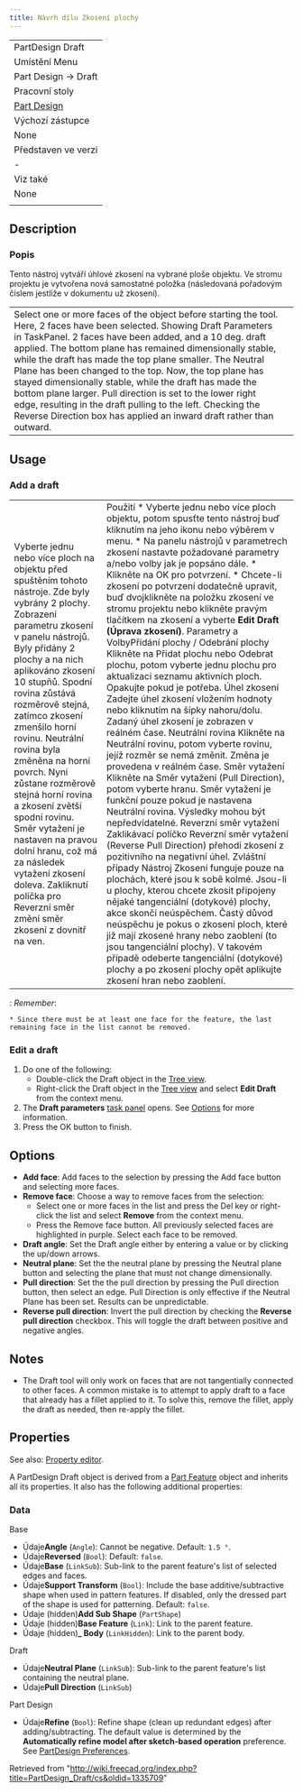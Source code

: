 ```yaml
---
title: Návrh dílu Zkosení plochy
---
```

|  |
| --- |
| PartDesign Draft |
| Umístění Menu |
| Part Design -> Draft |
| Pracovní stoly |
| [Part Design](/PartDesign_Workbench/cs "PartDesign Workbench/cs") |
| Výchozí zástupce |
| None |
| Představen ve verzi |
| - |
| Viz také |
| None |
|  |

## Description

### Popis

Tento nástroj vytváří úhlové zkosení na vybrané ploše objektu. Ve stromu projektu je vytvořena nová samostatné položka (následovaná pořadovým číslem jestliže v dokumentu už zkosení).

|  |  |
| --- | --- |
| Select one or more faces of the object before starting the tool. Here, 2 faces have been selected.    Showing Draft Parameters in TaskPanel.    2 faces have been added, and a 10 deg. draft applied. The bottom plane has remained dimensionally stable, while the draft has made the top plane smaller.    The Neutral Plane has been changed to the top. Now, the top plane has stayed dimensionally stable, while the draft has made the bottom plane larger.    Pull direction is set to the lower right edge, resulting in the draft pulling to the left.    Checking the Reverse Direction box has applied an inward draft rather than outward. |  |

## Usage

### Add a draft

|  |  |
| --- | --- |
| Vyberte jednu nebo více ploch na objektu před spuštěním tohoto nástroje. Zde byly vybrány 2 plochy.    Zobrazení parametru zkosení v panelu nástrojů.    Byly přidány 2 plochy a na nich aplikováno zkosení 10 stupňů. Spodní rovina zůstává rozměrově stejná, zatímco zkosení zmenšilo horní rovinu.    Neutrální rovina byla změněna na horní povrch. Nyní zůstane rozměrově stejná horní rovina a zkosení zvětší spodní rovinu.    Směr vytažení je nastaven na pravou dolní hranu, což má za následek vytažení zkosení doleva.    Zakliknutí políčka pro Reverzní směr změní směr zkosení z dovnitř na ven. | Použití  * Vyberte jednu nebo více ploch objektu, potom spusťte tento nástroj buď kliknutím na jeho ikonu nebo výběrem v menu. * Na panelu nástrojů v parametrech zkosení nastavte požadované parametry a/nebo volby jak je popsáno dále. * Klikněte na OK pro potvrzení. * Chcete-li zkosení po potvrzení dodatečně upravit, buď dvojklikněte na položku zkosení ve stromu projektu nebo klikněte pravým tlačítkem na zkosení a vyberte **Edit Draft (Úprava zkosení)**.  Parametry a VolbyPřidání plochy / Odebrání plochy Klikněte na Přidat plochu nebo Odebrat plochu, potom vyberte jednu plochu pro aktualizaci seznamu aktivních ploch. Opakujte pokud je potřeba. Úhel zkosení Zadejte úhel zkosení vložením hodnoty nebo kliknutím na šípky nahoru/dolu. Zadaný úhel zkosení je zobrazen v reálném čase. Neutrální rovina Klikněte na Neutrální rovinu, potom vyberte rovinu, jejíž rozměr se nemá změnit. Změna je provedena v reálném čase. Směr vytažení Klikněte na Směr vytažení (Pull Direction), potom vyberte hranu. Směr vytažení je funkční pouze pokud je nastavena Neutrální rovina. Výsledky mohou být nepředvídatelné. Reverzní směr vytažení Zaklikávací políčko Reverzní směr vytažení (Reverse Pull Direction) přehodí zkosení z pozitivního na negativní úhel. Zvláštní případy Nástroj Zkosení funguje pouze na plochách, které jsou k sobě kolmé. Jsou-li u plochy, kterou chcete zkosit připojeny nějaké tangenciální (dotykové) plochy, akce skončí neúspěchem. Častý důvod neúspěchu je pokus o zkosení ploch, které již mají zkosené hrany nebo zaoblení (to jsou tangenciální plochy). V takovém případě odeberte tangenciální (dotykové) plochy a po zkosení plochy opět aplikujte zkosení hran nebo zaoblení. |

:   *Remember*:

    * Since there must be at least one face for the feature, the last remaining face in the list cannot be removed.

### Edit a draft

1. Do one of the following:
   * Double-click the Draft object in the [Tree view](/Tree_view "Tree view").
   * Right-click the Draft object in the [Tree view](/Tree_view "Tree view") and select **Edit Draft** from the context menu.
2. The **Draft parameters** [task panel](/Task_panel "Task panel") opens. See [Options](#Options) for more information.
3. Press the OK button to finish.

## Options

* **Add face**: Add faces to the selection by pressing the Add face button and selecting more faces.
* **Remove face**: Choose a way to remove faces from the selection:
  + Select one or more faces in the list and press the Del key or right-click the list and select **Remove** from the context menu.
  + Press the Remove face button. All previously selected faces are highlighted in purple. Select each face to be removed.
* **Draft angle**: Set the Draft angle either by entering a value or by clicking the up/down arrows.
* **Neutral plane**: Set the the neutral plane by pressing the Neutral plane button and selecting the plane that must not change dimensionally.
* **Pull direction**: Set the the pull direction by pressing the Pull direction button, then select an edge. Pull Direction is only effective if the Neutral Plane has been set. Results can be unpredictable.
* **Reverse pull direction**: Invert the pull direction by checking the **Reverse pull direction** checkbox. This will toggle the draft between positive and negative angles.

## Notes

* The Draft tool will only work on faces that are not tangentially connected to other faces. A common mistake is to attempt to apply draft to a face that already has a fillet applied to it. To solve this, remove the fillet, apply the draft as needed, then re-apply the fillet.

## Properties

See also: [Property editor](/Property_editor "Property editor").

A PartDesign Draft object is derived from a [Part Feature](/Part_Feature "Part Feature") object and inherits all its properties. It also has the following additional properties:

### Data

Base

* Údaje**Angle** (`Angle`): Cannot be negative. Default: `1.5 °`.
* Údaje**Reversed** (`Bool`): Default: `false`.
* Údaje**Base** (`LinkSub`): Sub-link to the parent feature's list of selected edges and faces.
* Údaje**Support Transform** (`Bool`): Include the base additive/subtractive shape when used in pattern features. If disabled, only the dressed part of the shape is used for patterning. Default: `false`.
* Údaje (hidden)**Add Sub Shape** (`PartShape`)
* Údaje (hidden)**Base Feature** (`Link`): Link to the parent feature.
* Údaje (hidden)**\_ Body** (`LinkHidden`): Link to the parent body.

Draft

* Údaje**Neutral Plane** (`LinkSub`): Sub-link to the parent feature's list containing the neutral plane.
* Údaje**Pull Direction** (`LinkSub`)

Part Design

* Údaje**Refine** (`Bool`): Refine shape (clean up redundant edges) after adding/subtracting. The default value is determined by the **Automatically refine model after sketch-based operation** preference. See [PartDesign Preferences](/PartDesign_Preferences#General "PartDesign Preferences").

Retrieved from "<http://wiki.freecad.org/index.php?title=PartDesign_Draft/cs&oldid=1335709>"